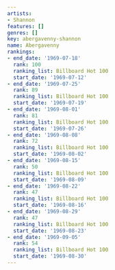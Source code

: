 ```yaml
---
artists:
- Shannon
features: []
genres: []
key: abergavenny-shannon
name: Abergavenny
rankings:
- end_date: '1969-07-18'
  rank: 100
  ranking_list: Billboard Hot 100
  start_date: '1969-07-12'
- end_date: '1969-07-25'
  rank: 89
  ranking_list: Billboard Hot 100
  start_date: '1969-07-19'
- end_date: '1969-08-01'
  rank: 81
  ranking_list: Billboard Hot 100
  start_date: '1969-07-26'
- end_date: '1969-08-08'
  rank: 72
  ranking_list: Billboard Hot 100
  start_date: '1969-08-02'
- end_date: '1969-08-15'
  rank: 50
  ranking_list: Billboard Hot 100
  start_date: '1969-08-09'
- end_date: '1969-08-22'
  rank: 47
  ranking_list: Billboard Hot 100
  start_date: '1969-08-16'
- end_date: '1969-08-29'
  rank: 47
  ranking_list: Billboard Hot 100
  start_date: '1969-08-23'
- end_date: '1969-09-05'
  rank: 54
  ranking_list: Billboard Hot 100
  start_date: '1969-08-30'
---
```


